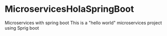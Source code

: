 # MicroservicesHolaSpringBoot
Microservices with spring boot
This is a "hello world" microservices project using Sprig boot
